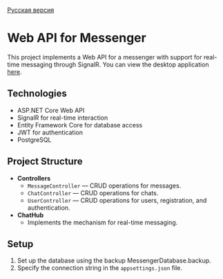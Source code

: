 [Русская версия](https://github.com/Chesno4ok/MessengerAPI-WIP)

# Web API for Messenger

This project implements a Web API for a messenger with support for real-time messaging through SignalR. You can view the desktop application [here](https://github.com/Chesno4ok/Avalonia-Messenger-WIP).

## Technologies

- ASP.NET Core Web API
- SignalR for real-time interaction
- Entity Framework Core for database access
- JWT for authentication
- PostgreSQL

## Project Structure

- **Controllers**
  - `MessageController` — CRUD operations for messages.
  - `ChatController` — CRUD operations for chats.
  - `UserController` — CRUD operations for users, registration, and authentication.
- **ChatHub**
  - Implements the mechanism for real-time messaging.

## Setup

1. Set up the database using the backup MessengerDatabase.backup.
2. Specify the connection string in the `appsettings.json` file.
